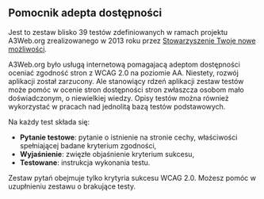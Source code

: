 ## Pomocnik adepta dostępności

Jest to zestaw blisko 39 testów zdefiniowanych w ramach projektu A3Web.org zrealizowanego w 2013 roku przez [Stowarzyszenie Twoje nowe możliwości](http://www.tnm.org.pl/). 

A3Web.org było usługą internetową pomagajacą adeptom dostępności oceniać zgodność stron z WCAG 2.0 na poziomie AA. 
Niestety, rozwój aplikacji został zarzucony. Ale stanowiący rdzeń aplikacji zestaw testów może pomóc w ocenie stron dostępności stron zwłaszcza osobom mało doświadczonym, o niewielkiej wiedzy. 
Opisy testów można również wykorzystać w pracach nad jednolitą bazą testów podstawowych.

Na każdy test składa się:
- **Pytanie testowe**: pytanie o istnienie na stronie cechy, właściwości spełniającej badane kryterium zgodności,
- **Wyjaśnienie**: zwięzłe objaśnienie kryterium sukcesu, 
- **Testowane**: instrukcja wykonania testu.
   
Zestaw pytań obejmuje tylko krytyria sukcesu WCAG 2.0. 
Możesz pomóc w uzupłnieniu zestawu o brakujące testy.